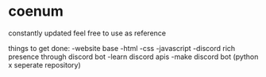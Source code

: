 # coenum
 
 constantly updated
 feel free to use as reference

 things to get done:
    -website base
        -html
        -css
        -javascript
    -discord rich presence through discord bot
        -learn discord apis
        -make discord bot (python x seperate repository)
